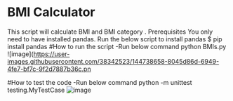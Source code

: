 # BMI Calculator
This script will calculate BMI and BMI category .
Prerequisites
You only need to have installed pandas.
Run the below script to install pandas
$ pip install pandas
#How to run the script
-Run below command
python BMIs.py
![image](https://user-images.githubusercontent.com/38342523/144738658-8045d86d-6949-4fe7-bf7c-9f2d7887b36c.pn


#How to test the code
-Run below command
python -m unittest testing.MyTestCase
![image](https://user-images.githubusercontent.com/38342523/144738665-00fd43f8-6efc-45b1-a40a-c44c05029972.png)
